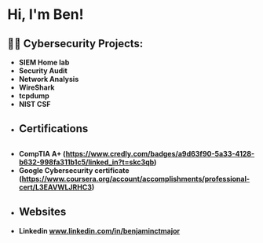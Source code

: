 <h1>Hi, I'm Ben! <br/>
<h2>👨‍💻 Cybersecurity Projects:</h2>

- <b> SIEM Home lab
- <b> Security Audit
- <b> Network Analysis
- <b> WireShark  
- <b> tcpdump
- <b> NIST CSF
- <h2> Certifications</h2>  <h2>
- <b> CompTIA A+ (https://www.credly.com/badges/a9d63f90-5a33-4128-b632-998fa311b1c5/linked_in?t=skc3qb)
- <b> Google Cybersecurity certificate (https://www.coursera.org/account/accomplishments/professional-cert/L3EAVWLJRHC3)
- <h2> Websites
- Linkedin www.linkedin.com/in/benjaminctmajor
